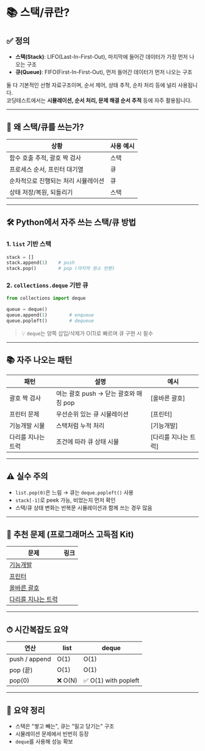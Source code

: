 
# 📚 스택/큐란?

## ✅ 정의

- **스택(Stack)**: LIFO(Last-In-First-Out), 마지막에 들어간 데이터가 가장 먼저 나오는 구조
- **큐(Queue)**: FIFO(First-In-First-Out), 먼저 들어간 데이터가 먼저 나오는 구조

둘 다 기본적인 선형 자료구조이며, 순서 제어, 상태 추적, 순차 처리 등에 널리 사용됩니다.  
코딩테스트에서는 **시뮬레이션, 순서 처리, 문제 해결 순서 추적** 등에 자주 활용됩니다.

---

## 🧠 왜 스택/큐를 쓰는가?

| 상황 | 사용 예시 |
|------|------------|
| 함수 호출 추적, 괄호 짝 검사 | 스택 |
| 프로세스 순서, 프린터 대기열 | 큐 |
| 순차적으로 진행되는 처리 시뮬레이션 | 큐 |
| 상태 저장/복원, 되돌리기 | 스택 |

---

## 🛠 Python에서 자주 쓰는 스택/큐 방법

### 1. `list` 기반 스택
```python
stack = []
stack.append(1)    # push
stack.pop()        # pop (마지막 원소 반환)
```

### 2. `collections.deque` 기반 큐
```python
from collections import deque

queue = deque()
queue.append(1)        # enqueue
queue.popleft()        # dequeue
```

> 💡 `deque`는 양쪽 삽입/삭제가 O(1)로 빠르며 큐 구현 시 필수

---

## 📚 자주 나오는 패턴

| 패턴 | 설명 | 예시 |
|------|------|------|
| 괄호 짝 검사 | 여는 괄호 push → 닫는 괄호와 매칭 pop | [올바른 괄호] |
| 프린터 문제 | 우선순위 있는 큐 시뮬레이션 | [프린터] |
| 기능개발 시뮬 | 스택처럼 누적 처리 | [기능개발] |
| 다리를 지나는 트럭 | 조건에 따라 큐 상태 시뮬 | [다리를 지나는 트럭] |

---

## ⚠️ 실수 주의

- `list.pop(0)`은 느림 → 큐는 `deque.popleft()` 사용
- `stack[-1]`로 peek 가능, 비었는지 먼저 확인
- 스택/큐 상태 변화는 반복문 시뮬레이션과 함께 쓰는 경우 많음

---

## 📌 추천 문제 (프로그래머스 고득점 Kit)

| 문제 | 링크 |
|------|------|
| [기능개발](https://school.programmers.co.kr/learn/courses/30/lessons/42586) |
| [프린터](https://school.programmers.co.kr/learn/courses/30/lessons/42587) |
| [올바른 괄호](https://school.programmers.co.kr/learn/courses/30/lessons/12909) |
| [다리를 지나는 트럭](https://school.programmers.co.kr/learn/courses/30/lessons/42583) |

---

## ⏱ 시간복잡도 요약

| 연산 | list | deque |
|------|------|-------|
| push / append | O(1) | O(1) |
| pop (끝) | O(1) | O(1) |
| pop(0) | ❌ O(N) | ✅ O(1) with popleft |

---

## 🧭 요약 정리

- 스택은 "쌓고 빼는", 큐는 "밀고 당기는" 구조
- 시뮬레이션 문제에서 빈번히 등장
- `deque`를 사용해 성능 확보
